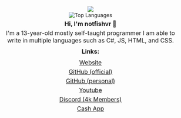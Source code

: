 <div style="text-align: center;">
    <img src="https://discordsvgcreator.pythonanywhere.com/getUserProfile/1180973205658275982?showBanner=false&showID=false" /><br>
    <img src="https://github-readme-stats.vercel.app/api/top-langs/?username=official-notfishvr&show_icons=true&theme=radical" alt="Top Languages">
    <h3 style="margin: 5px 0;">Hi, I'm notfishvr 👋</h3>
    <p style="margin: 5px 0; font-size: 16px;">I'm a 13-year-old mostly self-taught programmer I am able to <br>write in multiple languages such as C#, JS, HTML, and CSS.</p>
    <h3 style="margin: 10px 0;">Links:</h3>
    <p style="margin: 5px 0; font-size: 16px;"><a href="https://notfishvr.dev" target="_blank">Website</a></p>
    <p style="margin: 5px 0; font-size: 16px;"><a href="https://github.com/official-notfishvr" target="_blank">GitHub (official)</a></p>
    <p style="margin: 5px 0; font-size: 16px;"><a href="https://github.com/notfishvr6969" target="_blank">GitHub (personal)</a></p>
    <p style="margin: 5px 0; font-size: 16px;"><a href="https://www.youtube.com/@notfishvr" target="_blank">Youtube</a></p>
    <p style="margin: 5px 0; font-size: 16px;"><a href="https://discord.gg/nikomods" target="_blank">Discord (4k Members)</a></p>
    <p style="margin: 5px 0; font-size: 16px;"><a href="https://cash.app/$notfishvr69" target="_blank">Cash App</a></p>
</div>
